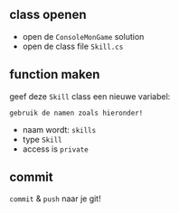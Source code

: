 ## class openen

- open de `ConsoleMonGame` solution
- open de class file `Skill.cs`


## function maken

geef deze `Skill` class een nieuwe variabel:

`gebruik de namen zoals hieronder!`

- naam wordt: `skills`
- type `Skill`
- access is `private`

## commit

`commit` & `push` naar je git!